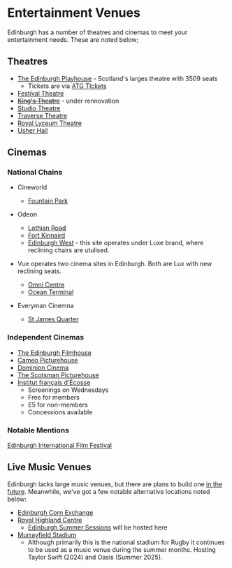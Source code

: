 # Entertainment Venues

Edinburgh has a number of theatres and cinemas to meet your entertainment needs. These are noted below;

## Theatres

* [The Edinburgh Playhouse](https://www.playhousetheatre.com/) - Scotland's larges theatre with 3509 seats
  * Tickets are via [ATG TIckets](https://www.atgtickets.com/venues/edinburgh-playhouse/)
* [Festival Theatre](https://www.capitaltheatres.com/our-venues/festival-theatre/)
* ~~[King's Theatre](https://www.capitaltheatres.com/our-venues/kings-theatre/)~~ - under rennovation
* [Studio Theatre](https://www.capitaltheatres.com/our-venues/studio-theatre/)
* [Traverse Theatre](https://www.traverse.co.uk/)
* [Royal Lyceum Theatre](https://lyceum.org.uk/)
* [Usher Hall](https://cultureedinburgh.com/our-venues/usher-hall)

## Cinemas

### National Chains

* Cineworld
  * [Fountain Park](https://www.cineworld.co.uk/cinemas/edinburgh)

* Odeon
  * [Lothian Road](https://www.odeon.co.uk/cinemas/edinburgh-lothian-road/)
  * [Fort Kinnaird](https://www.odeon.co.uk/cinemas/edinburgh-fort-kinnaird/)
  * [Edinburgh West](https://www.odeon.co.uk/cinemas/edinburgh-west/) - this site operates under Luxe brand, where reclining chairs are utulised.

* Vue operates two cinema sites in Edinburgh. Both are Lux with new reclining seats.
  * [Omni Centre](https://www.myvue.com/cinema/edinburgh-omni-centre/whats-on)
  * [Ocean Terminal](https://www.myvue.com/cinema/edinburgh-ocean-terminal/whats-on)

* Everyman Cinemna
  * [St James Quarter](https://www.everymancinema.com/)

### Independent  Cinemas

* [The Edinburgh Filmhouse](https://www.filmhouse.org.uk/home/)
* [Cameo Picturehouse](https://www.picturehouses.com/cinema/the-cameo)
* [Dominion Cinema](https://www.dominioncinema.co.uk)
* [The Scotsman Picturehouse](https://www.scotsmanpicturehouse.co.uk/home)
* [Institut français d’Écosse](https://www.ifecosse.org.uk/)
  * Screenings on Wednesdays
  * Free for members
  * £5 for non-members
  * Concessions available

### Notable Mentions

[Edinburgh International Film Festival](https://www.edfilmfest.org/)

## Live Music Venues

Edinburgh lacks large music venues, but there are plans to build one [in the future](https://www.bbc.co.uk/news/articles/cglle38ldm5o).  Meanwhile, we've got a few notable alternative locations noted below:

* [Edinburgh Corn Exchange](https://www.edinburghcornexchange.co.uk/)
* [Royal Highland Centre](https://www.royalhighlandcentre.co.uk/)
  * [Edinburgh Summer Sessions](https://www.smmrsessions.com/locations/edinburgh) will be hosted here
* [Murrayfield Stadium](https://scottishrugby.org/)
  * Although primarily this is the national stadium for Rugby it continues to be used as a music venue during the summer months. Hosting Taylor Swift (2024) and Oasis (Summer 2025).
